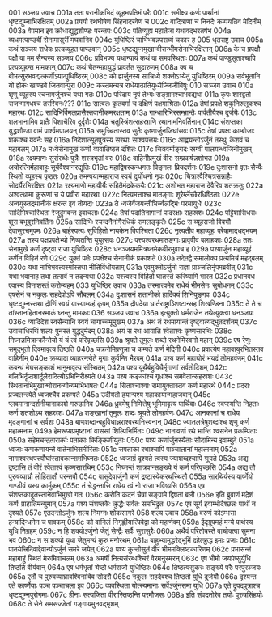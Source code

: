 001  सञ्जय उवाच
001a ततः परानीकभिदं व्यूहमप्रतिमं परैः
001c समीक्ष्य कर्णः पार्थानां धृष्टद्युम्नाभिरक्षितम्
002a प्रययौ रथघोषेण सिंहनादरवेण च
002c वादित्राणां च निनदैः कम्पयन्निव मेदिनीम्
003a वेपमान इव क्रोधाद्युद्धशौण्डः परन्तपः
003c पतिव्यूह्य महातेजा यथावद्भरतर्षभ
004a व्यधमत्पाण्डवीं सेनामासुरीं मघवानिव
004c युधिष्ठिरं चाभिभवन्नपसव्यं चकार ह
005  धृतराष्ट्र उवाच
005a कथं सञ्जय राधेयः प्रत्यव्यूहत पाण्डवान्
005c धृष्टद्युम्नमुखान्वीरान्भीमसेनाभिरक्षितान्
006a के च प्रपक्षौ पक्षौ वा मम सैन्यस्य सञ्जय
006c प्रविभज्य यथान्यायं कथं वा समवस्थिताः
007a कथं पाण्डुसुताश्चापि प्रत्यव्यूहन्त मामकान्
007c कथं चैतन्महायुद्धं प्रावर्तत सुदारुणम्
008a क्व च बीभत्सुरभवद्यत्कर्णोऽयाद्युधिष्ठिरम्
008c को ह्यर्जुनस्य सान्निध्ये शक्तोऽभ्येतुं युधिष्ठिरम्
009a सर्वभूतानि यो ह्येकः खाण्डवे जितवान्पुरा
009c कस्तमन्यत्र राधेयात्प्रतियुध्येज्जिजीविषुः
010  सञ्जय उवाच
010a शृणु व्यूहस्य रचनामर्जुनश्च यथा गतः
010c परिदाय नृपं तेभ्यः सङ्ग्रामश्चाभवद्यथा
011a कृपः शारद्वतो राजन्मागधश्च तरस्विनः???
011c सात्वतः कृतवर्मा च दक्षिणं पक्षमाश्रिताः
012a तेषां प्रपक्षे शकुनिरुलूकश्च महारथः
012c सादिभिर्विमलप्रासैस्तवानीकमरक्षताम्
013a गान्धारिभिरसम्भ्रान्तैः पार्वतीयैश्च दुर्जयैः
013c शलभानामिव व्रातैः पिशाचैरिव दुर्दृशैः
014a चतुस्त्रिंशत्सहस्राणि रथानामनिवर्तिनाम्
014c संशप्तका युद्धशौण्डा वामं पार्श्वमपालयन्
015a समुच्चितास्तव सुतैः कृष्णार्जुनजिघांसवः
015c तेषां प्रपक्षः काम्बोजाः शकाश्च यवनैः सह
016a निदेशात्सूतपुत्रस्य सरथाः साश्वपत्तयः
016c आह्वयन्तोऽर्जुनं तस्थुः केशवं च महाबलम्
017a मध्येसेनामुखं कर्णो व्यवातिष्ठत दंशितः
017c चित्रवर्माङ्गदः स्रग्वी पालयन्ध्वजिनीमुखम्
018a रक्ष्यमाणः सुसंरब्धैः पुत्रैः शस्त्रभृतां वरः
018c वाहिनीप्रमुखं वीरः सम्प्रकर्षन्नशोभत
019a अयोरत्निर्महाबाहुः सूर्यवैश्वानरद्युतिः
019c महाद्विपस्कन्धगतः पिङ्गलः प्रियदर्शनः
019e दुःशासनो वृतः सैन्यैः स्थितो व्यूहस्य पृष्ठतः
020a तमन्वयान्महाराज स्वयं दुर्योधनो नृपः
020c चित्राश्वैश्चित्रसन्नाहैः सोदर्यैरभिरक्षितः
021a रक्ष्यमाणो महावीर्यैः सहितैर्मद्रकेकयैः
021c अशोभत महाराज देवैरिव शतक्रतुः
022a अश्वत्थामा कुरूणां च ये प्रवीरा महारथाः
022c नित्यमत्ताश्च मातङ्गाः शूरैर्म्लेच्छैरधिष्ठिताः
022e अन्वयुस्तद्रथानीकं क्षरन्त इव तोयदाः
023a ते ध्वजैर्वैजयन्तीभिर्ज्वलद्भिः परमायुधैः
023c सादिभिश्चास्थिता रेजुर्द्रुमवन्त इवाचलाः
024a तेषां पदातिनागानां पादरक्षाः सहस्रशः
024c पट्टिशासिधराः शूरा बभूवुरनिवर्तिनः
025a सादिभिः स्यन्दनैर्नागैरधिकं समलङ्कृतैः
025c स व्यूहराजो विबभौ देवासुरचमूपमः
026a बार्हस्पत्यः सुविहितो नायकेन विपश्चिता
026c नृत्यतीव महाव्यूहः परेषामादधद्भयम्
027a तस्य पक्षप्रपक्षेभ्यो निष्पतन्ति युयुत्सवः
027c पत्त्यश्वरथमातङ्गाः प्रावृषीव बलाहकाः
028a ततः सेनामुखे कर्णं दृष्ट्वा राजा युधिष्ठिरः
028c धनञ्जयममित्रघ्नमेकवीरमुवाच ह
029a पश्यार्जुन महाव्यूहं कर्णेन विहितं रणे
029c युक्तं पक्षैः प्रपक्षैश्च सेनानीकं प्रकाशते
030a तदेतद्वै समालोक्य प्रत्यमित्रं महद्बलम्
030c यथा नाभिभवत्यस्मांस्तथा नीतिर्विधीयताम्
031a एवमुक्तोऽर्जुनो राज्ञा प्राञ्जलिर्नृपमब्रवीत्
031c यथा भवानाह तथा तत्सर्वं न तदन्यथा
032a यस्त्वस्य विहितो घातस्तं करिष्यामि भारत
032c प्रधानवध एवास्य विनाशस्तं करोम्यहम्
033  युधिष्ठिर उवाच
033a तस्मात्त्वमेव राधेयं भीमसेनः सुयोधनम्
033c वृषसेनं च नकुलः सहदेवोऽपि सौबलम्
034a दुःशासनं शतानीको हार्दिक्यं शिनिपुङ्गवः
034c धृष्टद्युम्नस्तथा द्रौणिं स्वयं यास्याम्यहं कृपम्
035a द्रौपदेया धार्तराष्ट्राञ्शिष्टान्सह शिखण्डिना
035c ते ते च तांस्तानहितानस्माकं घ्नन्तु मामकाः
036  सञ्जय उवाच
036a इत्युक्तो धर्मराजेन तथेत्युक्त्वा धनञ्जयः
036c व्यादिदेश स्वसैन्यानि स्वयं चागाच्चमूमुखम्
037a अथ तं रथमायान्तं दृष्ट्वात्यद्भुतदर्शनम्
037c उवाचाधिरथिं शल्यः पुनस्तं युद्धदुर्मदम्
038a अयं स रथ आयाति श्वेताश्वः कृष्णसारथिः
038c निघ्नन्नमित्रान्कौन्तेयो यं यं त्वं परिपृच्छसि
039a श्रूयते तुमुलः शब्दो रथनेमिस्वनो महान्
039c एष रेणुः समुद्भूतो दिवमावृत्य तिष्ठति
040a चक्रनेमिप्रणुन्ना च कम्पते कर्ण मेदिनी
040c प्रवात्येष महावायुरभितस्तव वाहिनीम्
040e क्रव्यादा व्याहरन्त्येते मृगाः कुर्वन्ति भैरवम्
041a पश्य कर्ण महाघोरं भयदं लोमहर्षणम्
041c कबन्धं मेघसङ्काशं भानुमावृत्य संस्थितम्
042a पश्य यूथैर्बहुविधैर्मृगाणां सर्वतोदिशम्
042c बलिभिर्दृप्तशार्दूलैरादित्योऽभिनिरीक्ष्यते
043a पश्य कङ्कांश्च गृध्रांश्च समवेतान्सहस्रशः
043c स्थितानभिमुखान्घोरानन्योन्यमभिभाषतः
044a सिताश्चाश्वाः समायुक्तास्तव कर्ण महारथे
044c प्रदराः प्रज्वलन्त्येते ध्वजश्चैव प्रकम्पते
045a उदीर्यतो हयान्पश्य महाकायान्महाजवान्
045c प्लवमानान्दर्शनीयानाकाशे गरुडानिव
046a ध्रुवमेषु निमित्तेषु भूमिमावृत्य पार्थिवाः
046c स्वप्स्यन्ति निहताः कर्ण शतशोऽथ सहस्रशः
047a शङ्खानां तुमुलः शब्दः श्रूयते लोमहर्षणः
047c आनकानां च राधेय मृदङ्गानां च सर्वशः
048a बाणशब्दान्बहुविधान्नराश्वरथनिस्वनान्
048c ज्यातलत्रेषुशब्दांश्च शृणु कर्ण महात्मनाम्
049a हेमरूप्यप्रमृष्टानां वाससां शिल्पिनिर्मिताः
049c नानावर्णा रथे भान्ति श्वसनेन प्रकम्पिताः
050a सहेमचन्द्रतारार्काः पताकाः किङ्किणीयुताः
050c पश्य कर्णार्जुनस्यैताः सौदामिन्य इवाम्बुदे
051a ध्वजाः कणकणायन्ते वातेनाभिसमीरिताः
051c सपताका रथाश्चापि पाञ्चालानां महात्मनाम्
052a नागाश्वरथपत्त्यौघांस्तावकान्समभिघ्नतः
052c ध्वजाग्रं दृश्यते त्वस्य ज्याशब्दश्चापि श्रूयते
053a अद्य द्रष्टासि तं वीरं श्वेताश्वं कृष्णसारथिम्
053c निघ्नन्तं शात्रवान्सङ्ख्ये यं कर्ण परिपृच्छसि
054a अद्य तौ पुरुषव्याघ्रौ लोहिताक्षौ परन्तपौ
054c वासुदेवार्जुनौ कर्ण द्रष्टास्येकरथस्थितौ
055a सारथिर्यस्य वार्ष्णेयो गाण्डीवं यस्य कार्मुकम्
055c तं चेद्धन्तासि राधेय त्वं नो राजा भविष्यसि
056a एष संशप्तकाहूतस्तानेवाभिमुखो गतः
056c करोति कदनं चैषां सङ्ग्रामे द्विषतां बली
056e इति ब्रुवाणं मद्रेशं कर्णः प्राहातिमन्युमान्
057a पश्य संशप्तकैः क्रुद्धैः सर्वतः समभिद्रुतः
057c एष सूर्य इवाम्भोदैश्छन्नः पार्थो न दृश्यते
057e एतदन्तोऽर्जुनः शल्य निमग्नः शोकसागरे
058  शल्य उवाच
058a वरुणं कोऽम्भसा हन्यादिन्धनेन च पावकम्
058c को वानिलं निगृह्णीयात्पिबेद्वा को महार्णवम्
059a ईदृग्रूपमहं मन्ये पार्थस्य युधि निग्रहम्
059c न हि शक्योऽर्जुनो जेतुं सेन्द्रैः सर्वैः सुरासुरैः
060a अथैवं परितोषस्ते वाचोक्त्वा सुमना भव
060c न स शक्यो युधा जेतुमन्यं कुरु मनोरथम्
061a बाहुभ्यामुद्धरेद्भूमिं दहेत्क्रुद्ध इमाः प्रजाः
061c पातयेत्त्रिदिवाद्देवान्योऽर्जुनं समरे जयेत्
062a पश्य कुन्तीसुतं वीरं भीममक्लिष्टकारिणम्
062c प्रभासन्तं महाबाहुं स्थितं मेरुमिवाचलम्
063a अमर्षी नित्यसंरब्धश्चिरं वैरमनुस्मरन्
063c एष भीमो जयप्रेप्सुर्युधि तिष्ठति वीर्यवान्
064a एष धर्मभृतां श्रेष्ठो धर्मराजो युधिष्ठिरः
064c तिष्ठत्यसुकरः सङ्ख्ये परैः परपुरञ्जयः
065a एतौ च पुरुषव्याघ्रावश्विनाविव सोदरौ
065c नकुलः सहदेवश्च तिष्ठतो युधि दुर्जयौ
066a दृश्यन्त एते कार्ष्णेयाः पञ्च पञ्चाचला इव
066c व्यवस्थिता योत्स्यमानाः सर्वेऽर्जुनसमा युधि
067a एते द्रुपदपुत्राश्च धृष्टद्युम्नपुरोगमाः
067c हीनाः सत्यजिता वीरास्तिष्ठन्ति परमौजसः
068a इति संवदतोरेव तयोः पुरुषसिंहयोः
068c ते सेने समसज्जेतां गङ्गायमुनवद्भृशम्
